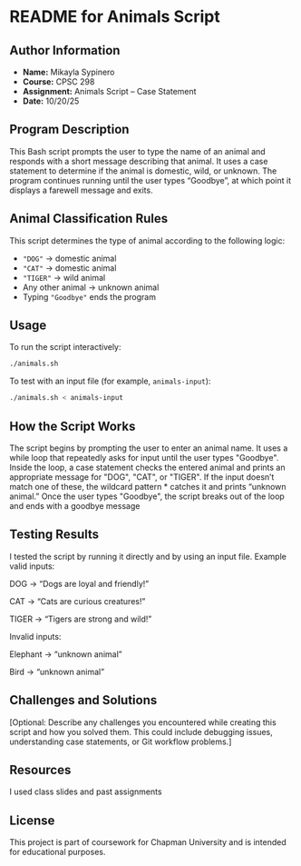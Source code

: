 # README for Animals Script

## Author Information
- **Name:** Mikayla Sypinero
- **Course:** CPSC 298
- **Assignment:** Animals Script – Case Statement
- **Date:** 10/20/25

## Program Description
This Bash script prompts the user to type the name of an animal and responds with a short message describing that animal. It uses a case statement to determine if the animal is domestic, wild, or unknown. The program continues running until the user types “Goodbye”, at which point it displays a farewell message and exits.

## Animal Classification Rules
This script determines the type of animal according to the following logic:
- `"DOG"` → domestic animal  
- `"CAT"` → domestic animal  
- `"TIGER"` → wild animal  
- Any other animal → unknown animal  
- Typing `"Goodbye"` ends the program  

## Usage
To run the script interactively:
```bash
./animals.sh
```

To test with an input file (for example, `animals-input`):
```bash
./animals.sh < animals-input
```
## How the Script Works
The script begins by prompting the user to enter an animal name. It uses a while loop that repeatedly asks for input until the user types "Goodbye".
Inside the loop, a case statement checks the entered animal and prints an appropriate message for "DOG", "CAT", or "TIGER".
If the input doesn’t match one of these, the wildcard pattern * catches it and prints “unknown animal.”
Once the user types "Goodbye", the script breaks out of the loop and ends with a goodbye message

## Testing Results
I tested the script by running it directly and by using an input file.
Example valid inputs:

DOG → “Dogs are loyal and friendly!”

CAT → “Cats are curious creatures!”

TIGER → “Tigers are strong and wild!”

Invalid inputs:

Elephant → “unknown animal”

Bird → “unknown animal”

## Challenges and Solutions
[Optional: Describe any challenges you encountered while creating this script and how you solved them. This could include debugging issues, understanding case statements, or Git workflow problems.]

## Resources
I used class slides and past assignments

## License
This project is part of coursework for Chapman University and is intended for educational purposes.
